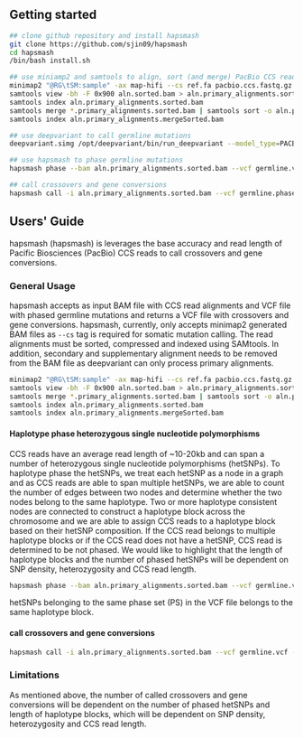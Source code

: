 ## <a name="started"></a>Getting started

```sh
## clone github repository and install hapsmash
git clone https://github.com/sjin09/hapsmash
cd hapsmash
/bin/bash install.sh

## use miniamp2 and samtools to align, sort (and merge) PacBio CCS read alignments
minimap2 "@RG\tSM:sample" -ax map-hifi --cs ref.fa pacbio.ccs.fastq.gz | samtools sort -o aln.sorted.bam # SM tag must be provided to retrieve sample ID
samtools view -bh -F 0x900 aln.sorted.bam > aln.primary_alignments.sorted.bam # select primary alignments
samtools index aln.primary_alignments.sorted.bam
samtools merge *.primary_alignments.sorted.bam | samtools sort -o aln.primary_alignments.mergeSorted.bam -
samtools index aln.primary_alignments.mergeSorted.bam 

## use deepvariant to call germline mutations
deepvariant.simg /opt/deepvariant/bin/run_deepvariant --model_type=PACBIO --ref ref.fa --reads=aln.primary_alignments.sorted.bam --output_vcf=germline.vcf

## use hapsmash to phase germline mutations
hapsmash phase --bam aln.primary_alignments.sorted.bam --vcf germline.vcf.bgz -o germline.phased.vcf 

## call crossovers and gene conversions
hapsmash call -i aln.primary_alignments.sorted.bam --vcf germline.phased.vcf -o recombinants.vcf 
```

## <a name="uguide"></a>Users' Guide

hapsmash (hapsmash) is leverages the base accuracy and read length of Pacific Biosciences (PacBio) CCS reads to call crossovers and gene conversions. 

### <a name="general"></a>General Usage

hapsmash accepts as input BAM file with CCS read alignments and VCF file with phased germline mutations and returns a VCF file with crossovers and gene conversions. hapsmash, currently, only accepts minimap2 generated BAM files as `--cs` tag is required for somatic mutation calling. The read alignments must be sorted, compressed and indexed using SAMtools. In addition, secondary and supplementary alignment needs to be removed from the BAM file as deepvariant can only process primary alignments.

```sh
minimap2 "@RG\tSM:sample" -ax map-hifi --cs ref.fa pacbio.ccs.fastq.gz | samtools sort -o aln.sorted.bam # SM tag must be provided to retrieve sample ID
samtools view -bh -F 0x900 aln.sorted.bam > aln.primary_alignments.sorted.bam # select primary alignments
samtools merge *.primary_alignments.sorted.bam | samtools sort -o aln.primary_alignments.mergeSorted.bam -
samtools index aln.primary_alignments.sorted.bam
samtools index aln.primary_alignments.mergeSorted.bam 
```

#### Haplotype phase heterozygous single nucleotide polymorphisms 

CCS reads have an average read length of ~10-20kb and can span a number of heterozygous single nucleotide polymorphisms (hetSNPs). To haplotype phase the hetSNPs, we treat each hetSNP as a node in a graph and as CCS reads are able to span multiple hetSNPs, we are able to count the number of edges between two nodes and determine whether the two nodes belong to the same haplotype. Two or more haplotype consistent nodes are connected to construct a haplotype block across the chromosome and we are able to assign CCS reads to a haplotype block based on their hetSNP composition. If the CCS read belongs to multiple haplotype blocks or if the CCS read does not have a hetSNP, CCS read is determined to be not phased. We would like to highlight that the length of haplotype blocks and the number of phased hetSNPs will be dependent on SNP density, heterozygosity and CCS read length.

```sh
hapsmash phase --bam aln.primary_alignments.sorted.bam --vcf germline.vcf.bgz -o germline.phased.vcf 
```

hetSNPs belonging to the same phase set (PS) in the VCF file belongs to the same haplotype block.

#### call crossovers and gene conversions 

```sh
hapsmash call -i aln.primary_alignments.sorted.bam --vcf germline.vcf -o recombinant.vcf 
```

### Limitations

As mentioned above, the number of called crossovers and gene conversions will be dependent on the number of phased hetSNPs and length of haplotype blocks, which will be dependent on SNP density, heterozygosity and CCS read length.

